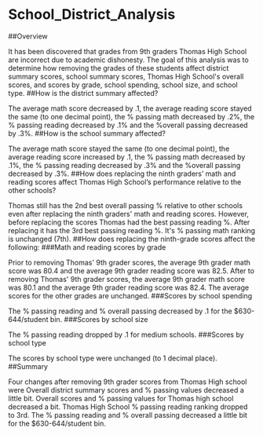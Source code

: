 # School_District_Analysis

##Overview

It has been discovered that grades from 9th graders Thomas High School are incorrect due to academic dishonesty. The goal of this analysis was to determine how removing the grades of these students affect district summary scores, school summary scores, Thomas High School's overall scores, and scores by grade, school spending, school size, and school type.
##How is the district summary affected?

The average math score decreased by .1, the average reading score stayed the same (to one decimal point), the % passing math decreased by .2%, the % passing reading decreased by .1% and the %overall passing decreased by .3%.
##How is the school summary affected?

The average math score stayed the same (to one decimal point), the average reading score increased by .1, the % passing math decreased by .1%, the % passing reading decreased by .3% and the %overall passing decreased by .3%.
##How does replacing the ninth graders’ math and reading scores affect Thomas High School’s performance relative to the other schools?

Thomas still has the 2nd best overall passing % relative to other schools even after replacing the ninth graders' math and reading scores. However, before replacing the scores Thomas had the best passing reading %. After replacing it has the 3rd best passing reading %. It's % passing math ranking is unchanged (7th).
##How does replacing the ninth-grade scores affect the following: ###Math and reading scores by grade

Prior to removing Thomas' 9th grader scores, the average 9th grader math score was 80.4 and the average 9th grader reading score was 82.5.
After to removing Thomas' 9th grader scores, the average 9th grader math score was 80.1 and the average 9th grader reading score was 82.4.
The average scores for the other grades are unchanged.
###Scores by school spending

The % passing reading and % overall passing decreased by .1 for the $630-644/student bin.
###Scores by school size

The % passing reading dropped by .1 for medium schools.
###Scores by school type

The scores by school type were unchanged (to 1 decimal place).
##Summary

Four changes after removing 9th grader scores from Thomas High school were
Overall district summary scores and % passing values decreased a little bit.
Overall scores and % passing values for Thomas high school decreased a bit.
Thomas High School % passing reading ranking dropped to 3rd.
The % passing reading and % overall passing decreased a little bit for the $630-644/student bin.